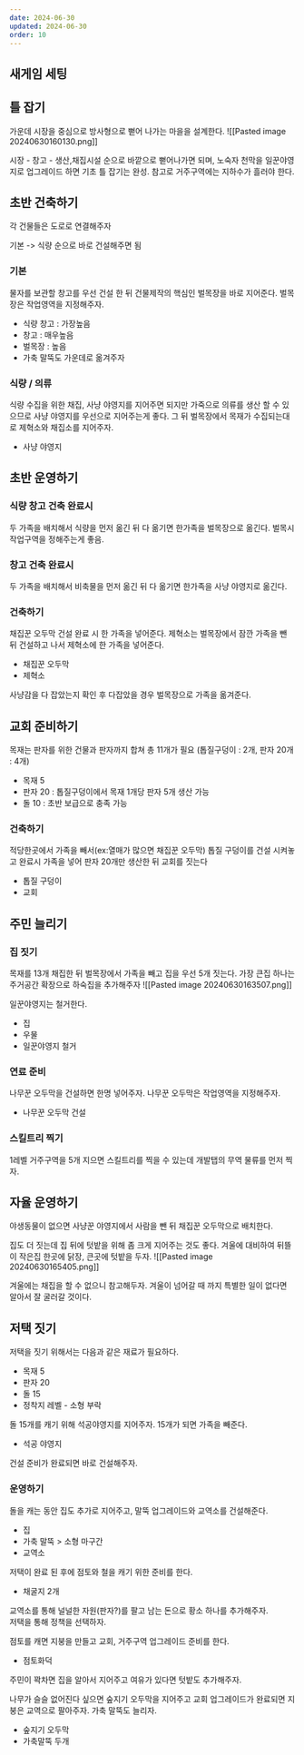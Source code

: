```yaml
---
date: 2024-06-30
updated: 2024-06-30
order: 10
---
```

## 새게임 세팅
## 틀 잡기

가운데 시장을 중심으로 방사형으로 뻗어 나가는 마을을 설계한다.
![[Pasted image 20240630160130.png]]

시장 - 창고 - 생산,채집시설 순으로 바깥으로 뻗어나가면 되며, 노숙자 천막을 일꾼야영지로 업그레이드 하면 기초 틀 잡기는 완성. 참고로 거주구역에는 지하수가 흘러야 한다.

## 초반 건축하기

각 건물들은 도로로 연결해주자  

기본 -> 식량 순으로 바로 건설해주면 됨
### 기본

물자를 보관할 창고를 우선 건설 한 뒤 건물제작의 핵심인 벌목장을 바로 지어준다. 벌목장은 작업영역을 지정해주자.

- 식량 창고 : 가장높음
- 창고 : 매우높음
- 벌목장 : 높음
- 가축 말뚝도 가운데로 옮겨주자

### 식량 / 의류

식량 수집을 위한 채집, 사냥 야영지를 지어주면 되지만 가죽으로 의류를 생산 할 수 있으므로 사냥 야영지를 우선으로 지어주는게 좋다. 그 뒤 벌목장에서 목재가 수집되는대로 제혁소와 채집소를 지어주자.

- 사냥 야영지

## 초반 운영하기

### 식량 창고 건축 완료시

두 가족을 배치해서 식량을 먼저 옮긴 뒤 다 옮기면 한가족을 벌목장으로 옮긴다. 벌목시 작업구역을 정해주는게 좋음.

### 창고 건축 완료시

두 가족을 배치해서 비축물을 먼저 옮긴 뒤 다 옮기면 한가족을 사냥 야영지로 옮긴다.

### 건축하기

채집꾼 오두막 건설 완료 시 한 가족을 넣어준다.
제혁소는 벌목장에서 잠깐 가족을 뺀 뒤 건설하고 나서 제혁소에 한 가족을 넣어준다.

- 채집꾼 오두막
- 제혁소

사냥감을 다 잡았는지 확인 후 다잡았을 경우 벌목장으로 가족을 옮겨준다.

## 교회 준비하기

목재는 판자를 위한 건물과 판자까지 합쳐 총 11개가 필요 (톱질구덩이 : 2개, 판자 20개 : 4개)

- 목재 5
- 판자 20 : 톱질구덩이에서 목재 1개당 판자 5개 생산 가능
- 돌 10 : 초반 보급으로 충족 가능

### 건축하기

적당한곳에서 가족을 빼서(ex:열매가 많으면 채집꾼 오두막) 톱질 구덩이를 건설 시켜놓고 완료시 가족을 넣어 판자 20개만 생산한 뒤 교회를 짓는다

- 톱질 구덩이
- 교회

## 주민 늘리기

### 집 짓기

목재를 13개 채집한 뒤 벌목장에서 가족을 빼고 집을 우선 5개 짓는다. 가장 큰집 하나는 주거공간 확장으로 하숙집을 추가해주자
![[Pasted image 20240630163507.png]]

일꾼야영지는 철거한다.

- 집
- 우물
- 일꾼야영지 철거

### 연료 준비

나무꾼 오두막을 건설하면 한명 넣어주자. 나무꾼 오두막은 작업영역을 지정해주자.

- 나무꾼 오두막 건설

### 스킬트리 찍기

1레벨 거주구역을 5개 지으면 스킬트리를 찍을 수 있는데 개발탭의 무역 물류를 먼저 찍자.

## 자율 운영하기

야생동물이 없으면 사냥꾼 야영지에서 사람을 뺀 뒤 채집꾼 오두막으로 배치한다.

집도 더 짓는데 집 뒤에 텃밭을 위해 좀 크게 지어주는 것도 좋다. 겨울에 대비하여 뒤뜰이 작은집 한곳에 닭장, 큰곳에 텃밭을 두자.
![[Pasted image 20240630165405.png]]

겨울에는 채집을 할 수 없으니 참고해두자. 겨울이 넘어갈 때 까지 특별한 일이 없다면 알아서 잘 굴러갈 것이다.

## 저택 짓기

저택을 짓기 위해서는 다음과 같은 재료가 필요하다.

- 목재 5
- 판자 20
- 돌 15
- 정착지 레벨 - 소형 부락

돌 15개를 캐기 위해 석공야영지를 지어주자. 15개가 되면 가족을 빼준다.

- 석공 야영지

건설 준비가 완료되면 바로 건설해주자.

### 운영하기

돌을 캐는 동안 집도 추가로 지어주고, 말뚝 업그레이드와 교역소를 건설해준다.

- 집
- 가축 말뚝 > 소형 마구간
- 교역소

저택이 완료 된 후에 점토와 철을 캐기 위한 준비를 한다.

- 채굴지 2개

교역소를 통해 널널한 자원(판자?)를 팔고 남는 돈으로 황소 하나를 추가해주자.  
저택을 통해 정책을 선택하자.

점토를 캐면 지붕을 만들고 교회, 거주구역 업그레이드 준비를 한다.
- 점토화덕

주민이 꽉차면 집을 알아서 지어주고 여유가 있다면 텃밭도 추가해주자.

나무가 슬슬 없어진다 싶으면 숲지기 오두막을 지어주고 교회 업그레이드가 완료되면 지붕은 교역으로 팔아주자. 가축 말뚝도 늘리자.

- 숲지기 오두막
- 가축말뚝 두개